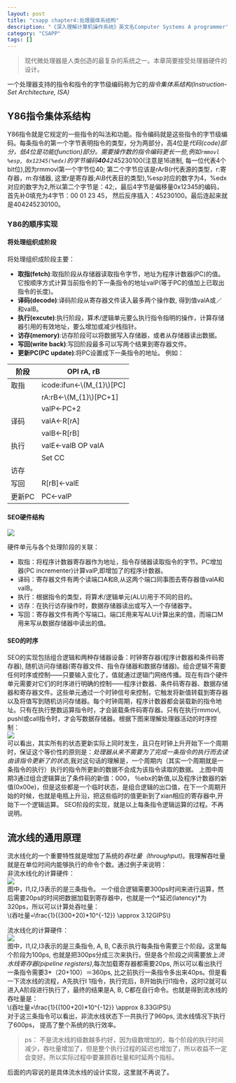 ```yaml
---
layout: post
title: "csapp chapter4:处理器体系结构"
description: "《深入理解计算机操作系统》英文名Computer Systems A programmer's Perspective的读书笔记"
category: "CSAPP"
tags: []
---
```

>现代微处理器是人类创造的最复杂的系统之一。本章简要接受处理器硬件的设计。

一个处理器支持的指令和指令的字节级编码称为它的*指令集体系结构(Instruction-Set Architecture, ISA)*

## Y86指令集体系结构
Y86指令就是它规定的一些指令的叫法和功能。指令编码就是这些指令的字节级编码。每条指令的第一个字节表明指令的类型，分为两部分，高4位是*代码(code)*部分，低4位是*功能(function)*部分。需要操作数的指令编码更长一些,例如`rmmovl %esp, 0x12345(%edx)`的字节编码**40***42*45230100(注意是16进制, 每一位代表4个bit位),因为rmmovl第一个字节位40; 第二个字节应该是rArB(r代表源的类型，r:寄存器，m:存储器, 这里r是寄存器;A\B代表目的类型),%esp对应的数字为4，%edx对应的数字为2,所以第二个字节是：42;，最后4字节是偏移量0x12345的编码，首先补0填充为4字节：00 01 23 45， 然后反序插入：45230100。最后连起来就是404245230100。

### Y86的顺序实现

#### 将处理组织成阶段
将处理组织成阶段主要：

* **取指(fetch)**:取指阶段从存储器读取指令字节，地址为程序计数器(PC)的值。它按顺序方式计算当前指令的下一条指令的地址valP(等于PC的值加上已取出指令的长度)。
* **译码(decode)**:译码阶段从寄存器文件读入最多两个操作数, 得到值valA或／和valB。
* **执行(excute)**:执行阶段，算术/逻辑单元要么执行指令指明的操作，计算存储器引用的有效地址，要么增加或减少栈指针。
* **访存(memory)**:访存阶段可以将数据写入存储器，或者从存储器读出数据。
* **写回(write back)**:写回阶段最多可以写两个结果到寄存器文件。
* **更新PC(PC update)**:将PC设置成下一条指令的地址。
例如：  

|阶段| OPl rA, rB|
|--|--|
|取指|icode:ifun<-\\(M_{1}\\)[PC]|
||rA:rB<-\\(M_{1}\\)[PC+1]|
||valP<-PC+2|
|译码|valA<-R[rA]|
||valB<-R[rB]|
|执行|valE<-valB OP valA|
||Set CC|
|访存||
|写回|R[rB]<-valE|
|更新PC|PC<-valP|

#### SEO硬件结构
![](/assets/img/csapp/fig4.22.png)  

硬件单元与各个处理阶段的关联：  

* 取指：将程序计数器寄存器作为地址，指令存储器读取指令的字节。PC增加器(PC incrementer)计算valP,即增加了的程序计数器。
* 译码：寄存器文件有两个读端口A和B,从这两个端口同事图去寄存器值valA和valB。
* 执行：根据指令的类型，将算术/逻辑单元(ALU)用于不同的目的。
* 访存：在执行访存操作时，数据存储器读出或写入一个存储器字。
* 写回：寄存器文件有两个写端口。端口E用来写ALU计算出来的值，而端口M用来写从数据存储器中读出的值。

#### SEO的时序
SEO的实现包括组合逻辑和两种存储器设备：时钟寄存器(程序计数器和条件码寄存器), 随机访问存储器(寄存器文件、指令存储器和数据存储器)。组合逻辑不需要任何时序或控制——只要输入变化了，值就通过逻辑门网络传播。现在有四个硬件单元需要对它们的时序进行明确的控制——程序计数器、条件码寄存器、数据存储器和寄存器文件。这些单元通过一个时钟信号来控制，它触发将新值转载到寄存器以及将值写到随机访问存储器。每个时钟周期，程序计数器都会装载新的指令地址。只有在执行整数运算指令时，才会装载条件码寄存器。只有在执行rmmovl, pushl或call指令时，才会写数据存储器。根据下图来理解处理器活动的时序控制：  
![](/assets/img/csapp/fig4.25.png)  
可以看出，其实所有的状态更新实际上同时发生，且只在时钟上升开始下一个周期时，保证这个等价性的原则是：*处理器从来不需要为了完成一条指令的执行而去读由该指令更新了的状态*,我对这句话的理解是，一个周期内（其实一个周期就是一条指令的执行）执行的指令所更新的数据不会成为该指令读取的数据。
上图中周期3通过组合逻辑算出了条件码的新值：000， ％ebx的新值,以及程序计数器的新值(0x00e)，但是这些都是一个临时状态，是组合逻辑的出口值，在下一个周期开始的时候，也就是电瓶上升沿，把这些临时的值更新到了xian相应的寄存器中,开始下一个逻辑运算。
SEO阶段的实现，就是以上每条指令逻辑运算的过程。不再说明。

## 流水线的通用原理
流水线化的一个重要特性就是增加了系统的*吞吐量（throughput)*。我理解吞吐量就是在单位时间内能够执行的命令个数。通过例子来说明：  
非流水线化的计算硬件：  
![](/assets/img/csapp/fig4.32.png)  
图中，I1,I2,I3表示的是三条指令。
一个组合逻辑需要300ps时间来进行运算，然后需要20ps的时间把数据加载到寄存器中，也就是一个*延迟(latency)*为320ps，所以可以计算处吞吐量：  
\\(吞吐量=\frac{1}{(300+20)*10^{-12}} \approx 3.12GIPS\\)  

流水线化的计算硬件：  
![](/assets/img/csapp/fig4.33.png)  
图中，I1,I2,I3表示的是三条指令, A, B, C表示执行每条指令需要三个阶段。这里每个阶段为100ps, 也就是把300ps分成三次来执行。但是各个阶段之间需要放上*流水线寄存器(pipeline registers)*,每次加载寄存器都需要20ps, 所以可以看出执行一条指令需要3\*（20+100）＝360ps, 比之前执行一条指令多出来40ps。但是看一下流水线的流程，A先执行I 1指令，执行完后，B开始执行I1指令，这时I2就可以进入A阶段进行执行了，最终的结果是A, B, C都在自行命令。也就是得到流水线的吞吐量是：    
\\(吞吐量=\frac{1}{(100+20)*10^{-12}} \approx 8.33GIPS\\)  
对于这三条指令可以看出，非流水线状态下一共执行了960ps, 流水线情况下执行了600ps， 提高了整个系统的执行效率。
>ps： 不是流水线的级数越多约好，因为级数增加的，每个阶段的执行时间减少，吞吐量增加了，但是整个执行过程的延迟也增加了，所以收益不一定会变好。所以实际过程中要兼顾吞吐量和时延两个指标。

后面的内容说的是具体流水线的设计实现，这里就不再说了。

